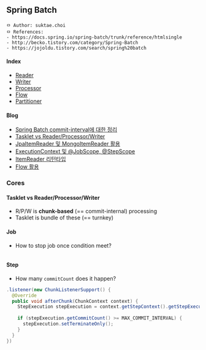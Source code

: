 ## Spring Batch

```
ㅁ Author: suktae.choi
ㅁ References:
- https://docs.spring.io/spring-batch/trunk/reference/htmlsingle
- http://becko.tistory.com/category/Spring-Batch
- https://jojoldu.tistory.com/search/spring%20batch
```

#### Index
- [Reader](reader)
- [Writer](writer)
- [Processor](processor)
- [Flow](flow)
- [Partitioner](partitioner)

#### Blog
- [Spring Batch commit-interval에 대한 정리](http://sheerheart.tistory.com/entry/Spring-Batch-commitinterval%EC%97%90-%EB%8C%80%ED%95%9C-%EC%A0%95%EB%A6%AC)
- [Tasklet vs Reader/Processor/Writer](http://www.baeldung.com/spring-batch-tasklet-chunk)
- [JpaItemReader 및 MongoItemReader 활용](http://devjms.tistory.com/72)
- [ExecutionContext 및 @JobScope, @StepScope](https://jojoldu.tistory.com/330)
- [ItemReader 리턴타입](https://jojoldu.tistory.com/132)
- [Flow 활용](https://jojoldu.tistory.com/328)

### Cores

#### Tasklet vs Reader/Processor/Writer

- R/P/W is **chunk-based** (== commit-internal) processing
- Tasklet is bundle of these (== turnkey)

#### Job

- How to stop job once condition meet?

```java

```

#### Step

- How many `commitCount` does it happen?

```java
.listener(new ChunkListenerSupport() {
  @Override
  public void afterChunk(ChunkContext context) {
    StepExecution stepExecution = context.getStepContext().getStepExecution();
    
    if (stepExecution.getCommitCount() >= MAX_COMMIT_INTERVAL) {
      stepExecution.setTerminateOnly();
    }
  }
})
```

